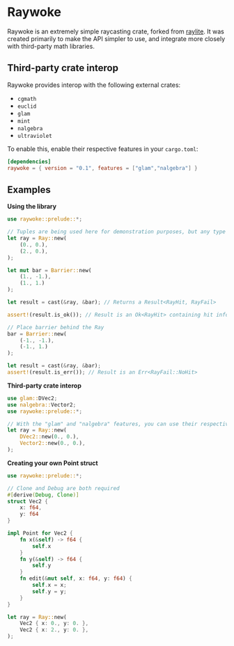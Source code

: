 # Raywoke

Raywoke is an extremely simple raycasting crate, forked from [raylite](https://github.com/heyimrein/raylite). It was created primarily to make the API simpler to use, and integrate more closely with third-party math libraries.

## Third-party crate interop

Raywoke provides interop with the following external crates:
- `cgmath`
- `euclid`
- `glam`
- `mint`
- `nalgebra`
- `ultraviolet`

To enable this, enable their respective features in your `cargo.toml`:

```toml
[dependencies]
raywoke = { version = "0.1", features = ["glam","nalgebra"] }
```

## Examples

**Using the library**
```rust
use raywoke::prelude::*;

// Tuples are being used here for demonstration purposes, but any type which implements the Point trait will work
let ray = Ray::new(
	(0., 0.),
	(2., 0.),
);

let mut bar = Barrier::new(
	(1., -1.),
	(1., 1.)
);

let result = cast(&ray, &bar); // Returns a Result<RayHit, RayFail>

assert!(result.is_ok()); // Result is an Ok<RayHit> containing hit info

// Place barrier behind the Ray
bar = Barrier::new(
	(-1., -1.),
	(-1., 1.)
);

let result = cast(&ray, &bar);
assert!(result.is_err()); // Result is an Err<RayFail::NoHit>
```

**Third-party crate interop**
```rust
use glam::DVec2;
use nalgebra::Vector2;
use raywoke::prelude::*;

// With the "glam" and "nalgebra" features, you can use their respective Vector structs
let ray = Ray::new(
	DVec2::new(0., 0.),
	Vector2::new(0., 0.),
);
```

**Creating your own Point struct**
```rust
use raywoke::prelude::*;

// Clone and Debug are both required
#[derive(Debug, Clone)]
struct Vec2 {
	x: f64,
	y: f64
}

impl Point for Vec2 {
	fn x(&self) -> f64 {
		self.x
	}
	fn y(&self) -> f64 {
		self.y
	}
	fn edit(&mut self, x: f64, y: f64) {
		self.x = x;
		self.y = y;
	}
}

let ray = Ray::new(
	Vec2 { x: 0., y: 0. },
	Vec2 { x: 2., y: 0. },
);
```
